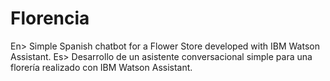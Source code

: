 # Florencia
En>  Simple Spanish chatbot for a Flower Store developed with IBM Watson Assistant.
Es>  Desarrollo de un asistente conversacional simple para una florería realizado con IBM Watson Assistant.
